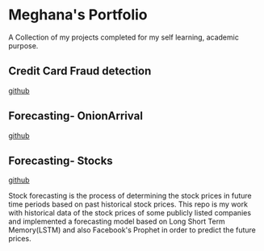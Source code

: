 # Meghana's Portfolio

A Collection of my projects completed for my self learning, academic purpose.

## Credit Card Fraud detection



[github](https://github.com/meghanacr/credit-card-fraud-detection)


## Forecasting- OnionArrival

[github](https://github.com/meghanacr/forecasting-onion-arrival)


## Forecasting- Stocks

[github](https://github.com/meghanacr/forecatsing-stocks)

Stock forecasting is the process of determining the stock prices in future time periods based on past historical stock prices.
This repo is my work with historical data of the stock prices of some publicly listed companies and implemented a forecasting model based on Long Short Term Memory(LSTM) and also Facebook's Prophet in order to predict the future prices.








